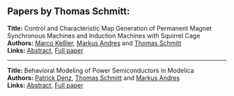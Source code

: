 <h2>Papers by Thomas Schmitt:</h2>
<p>
<b>Title:</b> Control and Characteristic Map Generation of Permanent Magnet Synchronous Machines and Induction Machines with Squirrel Cage<br />
<b>Authors:</b> <a href="../authors/author_160.html">Marco Keßler</a>, <a href="../authors/author_10.html">Markus Andres</a> and <a href="../authors/author_275.html">Thomas Schmitt</a><br />
<b>Links:</b> <a href="../abstracts/abstract_122.pdf">Abstract</a>, <a href="../submissions/ECP140961151_KelerAndresSchmitt.pdf">Full paper</a>
</p>
<hr />
<p>
<b>Title:</b> Behavioral Modeling of Power Semiconductors in Modelica<br />
<b>Authors:</b> <a href="../authors/author_66.html">Patrick Denz</a>, <a href="../authors/author_275.html">Thomas Schmitt</a> and <a href="../authors/author_10.html">Markus Andres</a><br />
<b>Links:</b> <a href="../abstracts/abstract_37.pdf">Abstract</a>, <a href="../submissions/ECP14096343_DenzSchmittAndres.pdf">Full paper</a>
</p>
